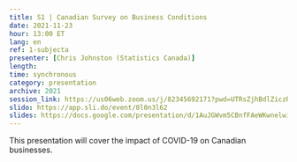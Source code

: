 ```yaml
---
title: S1 | Canadian Survey on Business Conditions
date: 2021-11-23
hour: 13:00 ET
lang: en
ref: 1-subjecta
presenter: [Chris Johnston (Statistics Canada)]
length:
time: synchronous
category: presentation
archive: 2021
session_link: https://us06web.zoom.us/j/82345692171?pwd=UTRsZjhBdlZiczRFSWw5cTVDS1g4Zz09
slido: https://app.sli.do/event/8l0n3l62
slides: https://docs.google.com/presentation/d/1AuJGWvm5CBnfFAeWKwnelwibPU9F5BGV/edit?usp=sharing&ouid=112190682180433392211&rtpof=true&sd=true
---
```

This presentation will cover the impact of COVID-19 on Canadian businesses.
